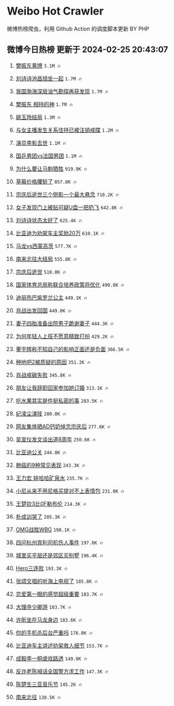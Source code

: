 # Weibo Hot Crawler 



微博热榜爬虫，利用 Github Action 的调度脚本更新 BY PHP 


## 微博今日热榜 更新于 2024-02-25 20:43:07 
1. [樊振东黄牌](https://s.weibo.com/weibo?q=%E6%A8%8A%E6%8C%AF%E4%B8%9C%E9%BB%84%E7%89%8C&t=31&band_rank=1&Refer=top) `3.1M 🔥` 

1. [刘诗诗池昌旭坐一起](https://s.weibo.com/weibo?q=%23%E5%88%98%E8%AF%97%E8%AF%97%E6%B1%A0%E6%98%8C%E6%97%AD%E5%9D%90%E4%B8%80%E8%B5%B7%23&t=31&band_rank=2&Refer=top) `1.7M 🔥` 

1. [我国渤海深层油气勘探再获发现](https://s.weibo.com/weibo?q=%23%E6%88%91%E5%9B%BD%E6%B8%A4%E6%B5%B7%E6%B7%B1%E5%B1%82%E6%B2%B9%E6%B0%94%E5%8B%98%E6%8E%A2%E5%86%8D%E8%8E%B7%E5%8F%91%E7%8E%B0%23&t=31&band_rank=3&Refer=top) `1.7M 🔥` 

1. [樊振东 相持的神](https://s.weibo.com/weibo?q=%E6%A8%8A%E6%8C%AF%E4%B8%9C%20%E7%9B%B8%E6%8C%81%E7%9A%84%E7%A5%9E&t=31&band_rank=4&Refer=top) `1.7M 🔥` 

1. [姚玉玲结局](https://s.weibo.com/weibo?q=%E5%A7%9A%E7%8E%89%E7%8E%B2%E7%BB%93%E5%B1%80&t=31&band_rank=5&Refer=top) `1.3M 🔥` 

1. [与女主播发生关系住持已被注销戒牒](https://s.weibo.com/weibo?q=%23%E4%B8%8E%E5%A5%B3%E4%B8%BB%E6%92%AD%E5%8F%91%E7%94%9F%E5%85%B3%E7%B3%BB%E4%BD%8F%E6%8C%81%E5%B7%B2%E8%A2%AB%E6%B3%A8%E9%94%80%E6%88%92%E7%89%92%23&t=31&band_rank=6&Refer=top) `1.2M 🔥` 

1. [演员李影去世](https://s.weibo.com/weibo?q=%23%E6%BC%94%E5%91%98%E6%9D%8E%E5%BD%B1%E5%8E%BB%E4%B8%96%23&t=31&band_rank=7&Refer=top) `1.1M 🔥` 

1. [国乒男团vs法国男团](https://s.weibo.com/weibo?q=%23%E5%9B%BD%E4%B9%92%E7%94%B7%E5%9B%A2vs%E6%B3%95%E5%9B%BD%E7%94%B7%E5%9B%A2%23&t=31&band_rank=8&Refer=top) `1.1M 🔥` 

1. [为什么要让马魁牺牲](https://s.weibo.com/weibo?q=%23%E4%B8%BA%E4%BB%80%E4%B9%88%E8%A6%81%E8%AE%A9%E9%A9%AC%E9%AD%81%E7%89%BA%E7%89%B2%23&t=31&band_rank=9&Refer=top) `919.9K 🔥` 

1. [草莓价格腰斩了](https://s.weibo.com/weibo?q=%23%E8%8D%89%E8%8E%93%E4%BB%B7%E6%A0%BC%E8%85%B0%E6%96%A9%E4%BA%86%23&t=31&band_rank=10&Refer=top) `857.8K 🔥` 

1. [宗庆后逝世三个侧影一个最大悬念](https://s.weibo.com/weibo?q=%23%E5%AE%97%E5%BA%86%E5%90%8E%E9%80%9D%E4%B8%96%E4%B8%89%E4%B8%AA%E4%BE%A7%E5%BD%B1%E4%B8%80%E4%B8%AA%E6%9C%80%E5%A4%A7%E6%82%AC%E5%BF%B5%23&t=31&band_rank=11&Refer=top) `718.2K 🔥` 

1. [女子发现门上被贴可疑U盘一把扔飞](https://s.weibo.com/weibo?q=%23%E5%A5%B3%E5%AD%90%E5%8F%91%E7%8E%B0%E9%97%A8%E4%B8%8A%E8%A2%AB%E8%B4%B4%E5%8F%AF%E7%96%91U%E7%9B%98%E4%B8%80%E6%8A%8A%E6%89%94%E9%A3%9E%23&t=31&band_rank=12&Refer=top) `642.8K 🔥` 

1. [刘诗诗状态太好了](https://s.weibo.com/weibo?q=%E5%88%98%E8%AF%97%E8%AF%97%E7%8A%B6%E6%80%81%E5%A4%AA%E5%A5%BD%E4%BA%86&t=31&band_rank=13&Refer=top) `625.4K 🔥` 

1. [比亚迪为劝架车主奖励20万](https://s.weibo.com/weibo?q=%23%E6%AF%94%E4%BA%9A%E8%BF%AA%E4%B8%BA%E5%8A%9D%E6%9E%B6%E8%BD%A6%E4%B8%BB%E5%A5%96%E5%8A%B120%E4%B8%87%23&t=31&band_rank=14&Refer=top) `610.1K 🔥` 

1. [马龙vs西蒙高茨](https://s.weibo.com/weibo?q=%23%E9%A9%AC%E9%BE%99vs%E8%A5%BF%E8%92%99%E9%AB%98%E8%8C%A8%23&t=31&band_rank=15&Refer=top) `577.7K 🔥` 

1. [南来北往大结局](https://s.weibo.com/weibo?q=%E5%8D%97%E6%9D%A5%E5%8C%97%E5%BE%80%E5%A4%A7%E7%BB%93%E5%B1%80&t=31&band_rank=16&Refer=top) `555.8K 🔥` 

1. [宗庆后逝世](https://s.weibo.com/weibo?q=%23%E5%AE%97%E5%BA%86%E5%90%8E%E9%80%9D%E4%B8%96%23&t=31&band_rank=17&Refer=top) `510.0K 🔥` 

1. [国家体育总局称联合培养政策将优化](https://s.weibo.com/weibo?q=%23%E5%9B%BD%E5%AE%B6%E4%BD%93%E8%82%B2%E6%80%BB%E5%B1%80%E7%A7%B0%E8%81%94%E5%90%88%E5%9F%B9%E5%85%BB%E6%94%BF%E7%AD%96%E5%B0%86%E4%BC%98%E5%8C%96%23&t=31&band_rank=18&Refer=top) `490.8K 🔥` 

1. [迪丽热巴紫罗兰公主](https://s.weibo.com/weibo?q=%23%E8%BF%AA%E4%B8%BD%E7%83%AD%E5%B7%B4%E7%B4%AB%E7%BD%97%E5%85%B0%E5%85%AC%E4%B8%BB%23&t=31&band_rank=19&Refer=top) `449.1K 🔥` 

1. [肖战出发回国](https://s.weibo.com/weibo?q=%E8%82%96%E6%88%98%E5%87%BA%E5%8F%91%E5%9B%9E%E5%9B%BD&t=31&band_rank=20&Refer=top) `449.0K 🔥` 

1. [妻子四胎准备出院男子跪谢妻子](https://s.weibo.com/weibo?q=%23%E5%A6%BB%E5%AD%90%E5%9B%9B%E8%83%8E%E5%87%86%E5%A4%87%E5%87%BA%E9%99%A2%E7%94%B7%E5%AD%90%E8%B7%AA%E8%B0%A2%E5%A6%BB%E5%AD%90%23&t=31&band_rank=21&Refer=top) `444.3K 🔥` 

1. [为何年轻人上班不愿意精致打扮](https://s.weibo.com/weibo?q=%23%E4%B8%BA%E4%BD%95%E5%B9%B4%E8%BD%BB%E4%BA%BA%E4%B8%8A%E7%8F%AD%E4%B8%8D%E6%84%BF%E6%84%8F%E7%B2%BE%E8%87%B4%E6%89%93%E6%89%AE%23&t=31&band_rank=22&Refer=top) `429.2K 🔥` 

1. [董宇辉称不知自己的影响正面还是负面](https://s.weibo.com/weibo?q=%23%E8%91%A3%E5%AE%87%E8%BE%89%E7%A7%B0%E4%B8%8D%E7%9F%A5%E8%87%AA%E5%B7%B1%E7%9A%84%E5%BD%B1%E5%93%8D%E6%AD%A3%E9%9D%A2%E8%BF%98%E6%98%AF%E8%B4%9F%E9%9D%A2%23&t=31&band_rank=23&Refer=top) `366.5K 🔥` 

1. [种地吧2被质疑的原因](https://s.weibo.com/weibo?q=%E7%A7%8D%E5%9C%B0%E5%90%A72%E8%A2%AB%E8%B4%A8%E7%96%91%E7%9A%84%E5%8E%9F%E5%9B%A0&t=31&band_rank=24&Refer=top) `351.2K 🔥` 

1. [肖战戒碳失败](https://s.weibo.com/weibo?q=%23%E8%82%96%E6%88%98%E6%88%92%E7%A2%B3%E5%A4%B1%E8%B4%A5%23&t=31&band_rank=25&Refer=top) `345.8K 🔥` 

1. [朋友让我辞职回家参加她订婚](https://s.weibo.com/weibo?q=%23%E6%9C%8B%E5%8F%8B%E8%AE%A9%E6%88%91%E8%BE%9E%E8%81%8C%E5%9B%9E%E5%AE%B6%E5%8F%82%E5%8A%A0%E5%A5%B9%E8%AE%A2%E5%A9%9A%23&t=31&band_rank=26&Refer=top) `313.1K 🔥` 

1. [吃水果其实是件挺私密的事](https://s.weibo.com/weibo?q=%23%E5%90%83%E6%B0%B4%E6%9E%9C%E5%85%B6%E5%AE%9E%E6%98%AF%E4%BB%B6%E6%8C%BA%E7%A7%81%E5%AF%86%E7%9A%84%E4%BA%8B%23&t=31&band_rank=27&Refer=top) `283.5K 🔥` 

1. [纪凌尘演技](https://s.weibo.com/weibo?q=%23%E7%BA%AA%E5%87%8C%E5%B0%98%E6%BC%94%E6%8A%80%23&t=31&band_rank=28&Refer=top) `280.0K 🔥` 

1. [网友集体晒AD钙奶悼念宗庆后](https://s.weibo.com/weibo?q=%23%E7%BD%91%E5%8F%8B%E9%9B%86%E4%BD%93%E6%99%92AD%E9%92%99%E5%A5%B6%E6%82%BC%E5%BF%B5%E5%AE%97%E5%BA%86%E5%90%8E%23&t=31&band_rank=29&Refer=top) `277.6K 🔥` 

1. [吴宣仪发文谈出道8周年](https://s.weibo.com/weibo?q=%23%E5%90%B4%E5%AE%A3%E4%BB%AA%E5%8F%91%E6%96%87%E8%B0%88%E5%87%BA%E9%81%938%E5%91%A8%E5%B9%B4%23&t=31&band_rank=30&Refer=top) `250.6K 🔥` 

1. [比亚迪公关](https://s.weibo.com/weibo?q=%E6%AF%94%E4%BA%9A%E8%BF%AA%E5%85%AC%E5%85%B3&t=31&band_rank=31&Refer=top) `244.0K 🔥` 

1. [肺癌的9种常见表现](https://s.weibo.com/weibo?q=%23%E8%82%BA%E7%99%8C%E7%9A%849%E7%A7%8D%E5%B8%B8%E8%A7%81%E8%A1%A8%E7%8E%B0%23&t=31&band_rank=32&Refer=top) `243.3K 🔥` 

1. [王力宏 娃哈哈矿泉水](https://s.weibo.com/weibo?q=%E7%8E%8B%E5%8A%9B%E5%AE%8F%20%E5%A8%83%E5%93%88%E5%93%88%E7%9F%BF%E6%B3%89%E6%B0%B4&t=31&band_rank=33&Refer=top) `235.7K 🔥` 

1. [小尼从来不用尼格买提对不上表情包](https://s.weibo.com/weibo?q=%23%E5%B0%8F%E5%B0%BC%E4%BB%8E%E6%9D%A5%E4%B8%8D%E7%94%A8%E5%B0%BC%E6%A0%BC%E4%B9%B0%E6%8F%90%E5%AF%B9%E4%B8%8D%E4%B8%8A%E8%A1%A8%E6%83%85%E5%8C%85%23&t=31&band_rank=34&Refer=top) `231.0K 🔥` 

1. [王楚钦3比0F勒布伦](https://s.weibo.com/weibo?q=%23%E7%8E%8B%E6%A5%9A%E9%92%A63%E6%AF%940F%E5%8B%92%E5%B8%83%E4%BC%A6%23&t=31&band_rank=35&Refer=top) `214.3K 🔥` 

1. [朴成训哭了](https://s.weibo.com/weibo?q=%23%E6%9C%B4%E6%88%90%E8%AE%AD%E5%93%AD%E4%BA%86%23&t=31&band_rank=36&Refer=top) `205.3K 🔥` 

1. [OMG战胜WBG](https://s.weibo.com/weibo?q=%23OMG%E6%88%98%E8%83%9CWBG%23&t=31&band_rank=37&Refer=top) `198.1K 🔥` 

1. [四问杭州宾利司机伤人事件](https://s.weibo.com/weibo?q=%23%E5%9B%9B%E9%97%AE%E6%9D%AD%E5%B7%9E%E5%AE%BE%E5%88%A9%E5%8F%B8%E6%9C%BA%E4%BC%A4%E4%BA%BA%E4%BA%8B%E4%BB%B6%23&t=31&band_rank=38&Refer=top) `197.8K 🔥` 

1. [城里买平层还是郊区买别墅](https://s.weibo.com/weibo?q=%23%E5%9F%8E%E9%87%8C%E4%B9%B0%E5%B9%B3%E5%B1%82%E8%BF%98%E6%98%AF%E9%83%8A%E5%8C%BA%E4%B9%B0%E5%88%AB%E5%A2%85%23&t=31&band_rank=39&Refer=top) `196.4K 🔥` 

1. [Hero三连败](https://s.weibo.com/weibo?q=%23Hero%E4%B8%89%E8%BF%9E%E8%B4%A5%23&t=31&band_rank=40&Refer=top) `193.3K 🔥` 

1. [张颂文唱的听海上电视了](https://s.weibo.com/weibo?q=%23%E5%BC%A0%E9%A2%82%E6%96%87%E5%94%B1%E7%9A%84%E5%90%AC%E6%B5%B7%E4%B8%8A%E7%94%B5%E8%A7%86%E4%BA%86%23&t=31&band_rank=41&Refer=top) `185.8K 🔥` 

1. [恋爱第一眼的感觉超级重要](https://s.weibo.com/weibo?q=%E6%81%8B%E7%88%B1%E7%AC%AC%E4%B8%80%E7%9C%BC%E7%9A%84%E6%84%9F%E8%A7%89%E8%B6%85%E7%BA%A7%E9%87%8D%E8%A6%81&t=31&band_rank=42&Refer=top) `183.7K 🔥` 

1. [大理寺少卿游](https://s.weibo.com/weibo?q=%E5%A4%A7%E7%90%86%E5%AF%BA%E5%B0%91%E5%8D%BF%E6%B8%B8&t=31&band_rank=43&Refer=top) `183.7K 🔥` 

1. [许昕坐在马龙身边](https://s.weibo.com/weibo?q=%23%E8%AE%B8%E6%98%95%E5%9D%90%E5%9C%A8%E9%A9%AC%E9%BE%99%E8%BA%AB%E8%BE%B9%23&t=31&band_rank=44&Refer=top) `183.6K 🔥` 

1. [你的手机杀后台严重吗](https://s.weibo.com/weibo?q=%23%E4%BD%A0%E7%9A%84%E6%89%8B%E6%9C%BA%E6%9D%80%E5%90%8E%E5%8F%B0%E4%B8%A5%E9%87%8D%E5%90%97%23&t=31&band_rank=45&Refer=top) `176.0K 🔥` 

1. [比亚迪车主讲述劝架救人细节](https://s.weibo.com/weibo?q=%23%E6%AF%94%E4%BA%9A%E8%BF%AA%E8%BD%A6%E4%B8%BB%E8%AE%B2%E8%BF%B0%E5%8A%9D%E6%9E%B6%E6%95%91%E4%BA%BA%E7%BB%86%E8%8A%82%23&t=31&band_rank=46&Refer=top) `153.7K 🔥` 

1. [成毅李一桐虐戏路透](https://s.weibo.com/weibo?q=%23%E6%88%90%E6%AF%85%E6%9D%8E%E4%B8%80%E6%A1%90%E8%99%90%E6%88%8F%E8%B7%AF%E9%80%8F%23&t=31&band_rank=47&Refer=top) `149.0K 🔥` 

1. [反诈老陈喊话全国警方求工作](https://s.weibo.com/weibo?q=%23%E5%8F%8D%E8%AF%88%E8%80%81%E9%99%88%E5%96%8A%E8%AF%9D%E5%85%A8%E5%9B%BD%E8%AD%A6%E6%96%B9%E6%B1%82%E5%B7%A5%E4%BD%9C%23&t=31&band_rank=48&Refer=top) `147.3K 🔥` 

1. [陈楚生三亚音乐节](https://s.weibo.com/weibo?q=%23%E9%99%88%E6%A5%9A%E7%94%9F%E4%B8%89%E4%BA%9A%E9%9F%B3%E4%B9%90%E8%8A%82%23&t=31&band_rank=49&Refer=top) `145.2K 🔥` 

1. [南来北往](https://s.weibo.com/weibo?q=%E5%8D%97%E6%9D%A5%E5%8C%97%E5%BE%80&t=31&band_rank=50&Refer=top) `138.5K 🔥` 

